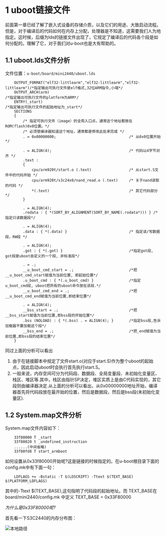# 1 uboot链接文件

前面第一章已经了解了嵌入式设备的存储介质，以及它们的用途、大致启动流程。但是，对于编译后的代码如何在内存上分配，处理器是不知道，这需要我们人为地指定。这时候，后缀为lds的链接文件出现了，它规定了编译后的代码各个段是如何分配的。理解了它，对于我们对u-boot也是大有帮助的。

## 1.1 uboot.lds文件分析

文件位置：`u-boot/board/mini2440/uboot.lds`

        OUTPUT_FORMAT("elf32-littlearm","elf32-littlearm","elf32-littlearm")/*指定输出可执行文件是elf格式,32位ARM指令,小端*/
        OUTPUT_ARCH(arm)                                                    /*指定输出可执行文件的platform为ARM*/
        ENTRY(_start)                                                       /*指定输出可执行文件的起始地址为_start*/
        SECTIONS
        {
            /* 指定可执行文件（image）的全局入口点，通常这个地址都放在ROM(flash)0x0位置。*/
            /* 必须使编译器知道这个地址，通常都是修改此处来完成 */
            . = 0x00000000;                                 /* 从0x0位置开始 */

            . = ALIGN(4);                                   /* 代码以4字节对齐 */
            .text :
            {
                cpu/arm920t/start.o (.text)                 /* 从start.S文件中的代码开始 */
                cpu/arm920t/s3c24x0/nand_read.o (.text)     /* 关于nand读取的代码 */
                *(.text)                                    /* 其它代码部分*/
            }

            . = ALIGN(4);
            .rodata : { *(SORT_BY_ALIGNMENT(SORT_BY_NAME(.rodata*))) } /*指定只读数据段*/

            . = ALIGN(4);
            .data : { *(.data) }                            /* 指定读/写数据段，RW段 */

            . = ALIGN(4);
            .got : { *(.got) }                              /*指定got段, got段是uboot自定义的一个段, 非标准段*/

            . = .;
            __u_boot_cmd_start = .;                         /*把__u_boot_cmd_start赋值为当前位置, 即起始位置*/
            .u_boot_cmd : { *(.u_boot_cmd) }                /*指定u_boot_cmd段, uboot把所有的uboot命令放在该段.*/
            __u_boot_cmd_end = .;                           /*把__u_boot_cmd_end赋值为当前位置,即结束位置*/

            . = ALIGN(4);
            __bss_start = .;                                /*把__bss_start赋值为当前位置,即bss段的开始位置*/
            .bss (NOLOAD) : { *(.bss) . = ALIGN(4); }       /*指定bss段,告诉加载器不要加载这个段*/
            __bss_end = .;                                  /*把_end赋值为当前位置,即bss段的结束位置*/
        }

同过上面的分析可以看出

1. 由于在链接脚本中规定了文件start.o(对应于start.S)作为整个uboot的起始点，因此启动uboot时会执行首先执行start.S。
2. 一般来说，内存空间可分为代码段、数据段、全局变量段、未初始化变量区、栈区、堆区等.其中，栈区由指针SP决定，堆区实质上是由C代码实现的，其它段则由编译器决定.从上面的分析可以看出，从0x00000000地址开始，编译器首先将代码段放在最开始的位置，然后是数据段，然后是bss段(未初始化变量区).

## 1.2 System.map文件分析

System.map文件内容如下：

        33f80000 T _start
        33f80020 t _undefined_instruction
        ......(中间省略)
        33f80fd8 T start_armboot

如何设置从0x33f80000开始呢?这是链接的时候指定的。在u-boot根目录下面的config.mk中有下面一句：

        LDFLAGS += -Bstatic -T $(LDSCRIPT) -Ttext $(TEXT_BASE) $(PLATFORM_LDFLAGS)

其中的-Ttext $(TEXT_BASE),这句指明了代码段的起始地址。而 TEXT_BASE在 board/mini2440/config.mk 中定义 TEXT_BASE = 0x33F80000

*为什么是0x33F80000呢?*

首先看一下S3C2440的内存分布图：

![本地路径](/image/内存结构.png "内存分布图")
